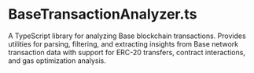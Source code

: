 # BaseTransactionAnalyzer.ts
A TypeScript library for analyzing Base blockchain transactions. Provides utilities for parsing, filtering, and extracting insights from Base network transaction data with support for ERC-20 transfers, contract interactions, and gas optimization analysis.
